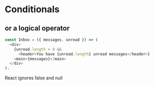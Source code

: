 <!-- .slide: class="with-code" -->

# Conditionals

## or a **logical operator**

<!-- prettier-ignore -->
```typescript
const Inbox = ({ messages, unread }) => (
  <div>
    {unread.length > 0 && 
      <header>You have {unread.length} unread messages</header>}
    <main>{messages}</main>
  </div>
);
```

<!-- .element: class="big-code" -->

React ignores false and null
